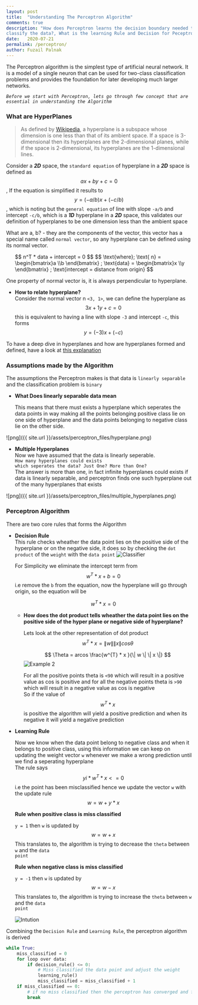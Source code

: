 ```yaml
---
layout: post
title:  "Understanding The Perceptron Algorithm"
comments: true
description: "How does Perceptron learns the decision boundary needed to 
classify the data?, What is the learning Rule and Decision for Peceptron?"
date:   2020-07-21
permalink: /perceptron/
author: Fuzail Palnak
---
```


The Perceptron algorithm is the simplest type of artificial neural network. It is a model of a single neuron that can
be used for two-class classification problems and provides the foundation for later developing much larger networks.


*```Before we start with Perceptron, lets go through few concept that are essential in understanding the Algorithm```*

### What are HyperPlanes
	
> As defined by [Wikipedia](https://en.wikipedia.org/wiki/Hyperplane), a hyperplane is a subspace whose dimension is one less than that of its ambient space. If a space is 
3-dimensional then its hyperplanes are the 2-dimensional planes, while if the space is 2-dimensional,
its hyperplanes are the 1-dimensional lines.

Consider a ***2D*** space, the `standard equation` of hyperplane in a ***2D*** space is defined
as $$ax + by + c = 0$$, If the equation is simplified it results to  $$y = (-a/b) x + (-c/b)$$, which is noting but the
`general equation` of line with slope `-a/b` and intercept `-c/b`, which is a ***1D*** hyperplane in a ***2D*** space,
this validates our definition of hyperplanes to be one dimension less than the ambient space

What are a, b? - they are the components of the vector, this vector has a special name called `normal vector`, 
so any hyperplane can be defined using its normal vector. 
<ul>
$$
n^T * data + intercept = 0
$$
$$
\text{where};
\text{ n} = \begin{bmatrix}a  \\b \end{bmatrix} ;
\text{data} =  \begin{bmatrix}x  \\y \end{bmatrix} ;
\text{intercept = distance from origin}
$$
</ul>


One property of normal vector is, it is always perpendicular to hyperplane.

<ul>
<li>

<b>How to relate hyperplane?</b><br />
Consider the normal vector n <code><3, 1></code>, we can define the hyperplane as $$3x + 1y + c = 0$$
this is equivalent to having a line with slope <code>-3</code> and intercept <code>-c</code>, this forms $$y = (-3) x + (-c)$$

</li>
</ul>


To have a deep dive in hyperplanes and how are hyperplanes formed and defined, have a look at 
[this explanation](https://www.youtube.com/watch?v=-sNDkhE2Vsk&feature=emb_logo)

### Assumptions made by the Algorithm
The assumptions the Perceptron makes is that data is `linearly separable` and the classification problem is `binary`
<ul>
<li>

<b>What Does linearly separable data mean</b><br />

This means that there must exists a hyperplane which seperates the data points in way making all the points belonging
positive class lie on one side of hyperplane and the data points belonging to negative class lie on the other side.

</li>
</ul>
![png]({{ site.url }}/assets/perceptron_files/hyperplane.png)

<ul>
<li>

<b>Multiple Hyperplanes</b><br />
Now we have assumed that the data is linearly seperable.<br />
<code>How many hyperplanes could exists which seperates the data?
Just One? More than One?</code><br />
The answer is more than one, in fact infinite hyperplanes could exists if data is linearly separable, 
and perceptron finds one such hyperplane out of the many hyperplanes that exists

</li>
</ul>
![png]({{ site.url }}/assets/perceptron_files/multiple_hyperplanes.png)



### Perceptron Algorithm

There are two core rules that forms the Algorithm 
<ul>
<li>

<b>Decision Rule</b><br />
This rule checks wheather the data point lies on the positive side of the hyperplane or on the negative side, it does so
by checking the <code>dot product</code> of the <code>weight</code> with the <code>data point</code>
<img src="https://fuzailpalnak.github.io/assets/perceptron_files/classifier.png" alt="Classifier">

For Simplicity we eliminate the intercept term from $$w^T * x + b = 0$$ i.e remove the <code>b</code> from the equation, now the
hyperplane will go through origin, so the equation will be 

$$w^T * x = 0$$
<ul>
<li>

<b>How does the dot product tells wheather the data point lies on the positive side of the hyper plane or negative side of hyperplane?</b><br />

Lets look at the other representation of dot product
$$
w^T* x = \| w \|  \| x \| cos \theta 
$$

$$
\Theta  =  arcos   \frac{w^{T} * x }{\| w \|  \| x \|} 
$$
<img src="https://fuzailpalnak.github.io/assets/perceptron_files/example2.png" alt="Example 2">

For all the positive points theta is <code><90</code> which will result in a positive value as cos is positive and for all the
negative points theta is <code>>90</code> which will result in a negative value as cos is negative<br />
So if the value of $$w^T* x $$ is positive the algorithm will yield a positive prediction and  when its negative it
will yield a negative prediction

</li>
</ul>
</li>



<li>

<b>Learning Rule</b><br />

Now we know when the data point belong to negative class and when it belongs to positive class, using this information 
we can keep on updating the weight vector <code>w</code> whenever we make a wrong prediction until we find a seperating hyperplane<br />
The rule says $$yi*w^T* x <= 0$$ i.e the point has been misclassified hence we update the vector <code>w</code> with the update rule
$$w = w + y * x$$ 

<b>Rule when positive class is miss classified</b><br />

<code>y = 1</code> then <code>w</code> is updated by $$w = w + x$$
This translates to, the algorithm is trying to decrease the <code>theta</code> between <code>w</code> and the <code>data point</code><br />


<b>Rule when negative class is miss classified</b><br />

<code>y = -1</code> then <code>w</code> is updated by $$w = w - x$$
This translates to, the algorithm is trying to increase the <code>theta</code> between <code>w</code> and the <code>data point</code><br />


<img src="https://fuzailpalnak.github.io/assets/perceptron_files/intution.png" alt="Intution">

 
</li>
</ul>

Combining the `Decision Rule` and `Learning Rule`, the perceptron algorithm is derived
```python
while True:
    miss_classified = 0
    for loop over data:
        if decision_rule() <= 0:
            # Miss classified the data point and adjust the weight
            learning_rule()
            miss_classified = miss_classified + 1
    if miss_classified == 0:
        # if no miss classified then the perceptron has converged and found a hyperplane
        break
```